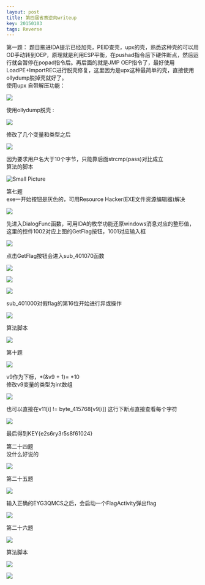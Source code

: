 ```yaml
---
layout: post
title: 第四届省赛逆向writeup
key: 20150103
tags: Reverse
---
```

第一题：
题目拖进IDA提示已经加壳，PEID查壳，upx的壳，熟悉这种壳的可以用OD手动转到OEP，原理就是利用ESP平衡，在pushad指令后下硬件断点，然后运行就会暂停在popad指令后。再后面的就是JMP OEP指令了，最好使用LoadPE+ImportREC进行脱壳修复，这里因为是upx这种最简单的壳，直接使用ollydump脱掉壳就好了。  
使用upx 自带解压功能：

![](https://raw.githubusercontent.com/la0s/la0s.github.io/master/screenshots/20180125.0.png)

使用ollydump脱壳 :

![](https://raw.githubusercontent.com/la0s/la0s.github.io/master/screenshots/20180125.00.png)

修改了几个变量和类型之后

![](https://raw.githubusercontent.com/la0s/la0s.github.io/master/screenshots/20180125.1.png)

因为要求用户名大于10个字节，只能靠后面strcmp(pass)对比成立  
算法的脚本

![Small Picture](https://raw.githubusercontent.com/la0s/la0s.github.io/master/screenshots/20180125.2.png)

第七题  
exe一开始按钮是灰色的，可用Resource Hacker(EXE文件资源编辑器)解决

![](https://raw.githubusercontent.com/la0s/la0s.github.io/master/screenshots/20180125.03.png)

先进入DialogFunc函数，可用IDA的枚举功能还原windows消息对应的整形值，这里的控件1002对应上图的GetFlag按钮，1001对应输入框

![](https://raw.githubusercontent.com/la0s/la0s.github.io/master/screenshots/20180125.3.png)

点击GetFlag按钮会进入sub_401070函数

![](https://raw.githubusercontent.com/la0s/la0s.github.io/master/screenshots/20180125.4.png)

![](https://raw.githubusercontent.com/la0s/la0s.github.io/master/screenshots/20180125.6.png)

![](https://raw.githubusercontent.com/la0s/la0s.github.io/master/screenshots/20180125.06.png)

sub_401000对假flag的第16位开始进行异或操作

![](https://raw.githubusercontent.com/la0s/la0s.github.io/master/screenshots/20180125.5.png)

算法脚本

![](https://raw.githubusercontent.com/la0s/la0s.github.io/master/screenshots/20180125.7.png)

第十题

![](https://raw.githubusercontent.com/la0s/la0s.github.io/master/screenshots/20180125.8.png)

v9作为下标，*(&v9 + 1)= *10  
修改v9变量的类型为int数组

![](https://raw.githubusercontent.com/la0s/la0s.github.io/master/screenshots/20180125.9.png)

也可以直接在v11[i] != byte_415768[v9[i]] 这行下断点直接查看每个字符

![](https://raw.githubusercontent.com/la0s/la0s.github.io/master/screenshots/20180125.10.png)

最后得到KEY{e2s6ry3r5s8f61024}

第二十四题  
没什么好说的

![](https://raw.githubusercontent.com/la0s/la0s.github.io/master/screenshots/20180125.11.png)

第二十五题

![](https://raw.githubusercontent.com/la0s/la0s.github.io/master/screenshots/20180125.12.png)

输入正确的EYG3QMCS之后，会启动一个FlagActivity弹出flag

![](https://raw.githubusercontent.com/la0s/la0s.github.io/master/screenshots/20180125.13.png)

第二十六题

![](https://raw.githubusercontent.com/la0s/la0s.github.io/master/screenshots/20180125.14.png)

算法脚本

![](https://raw.githubusercontent.com/la0s/la0s.github.io/master/screenshots/20180125.16.png)

![](https://raw.githubusercontent.com/la0s/la0s.github.io/master/screenshots/20180125.15.png)
